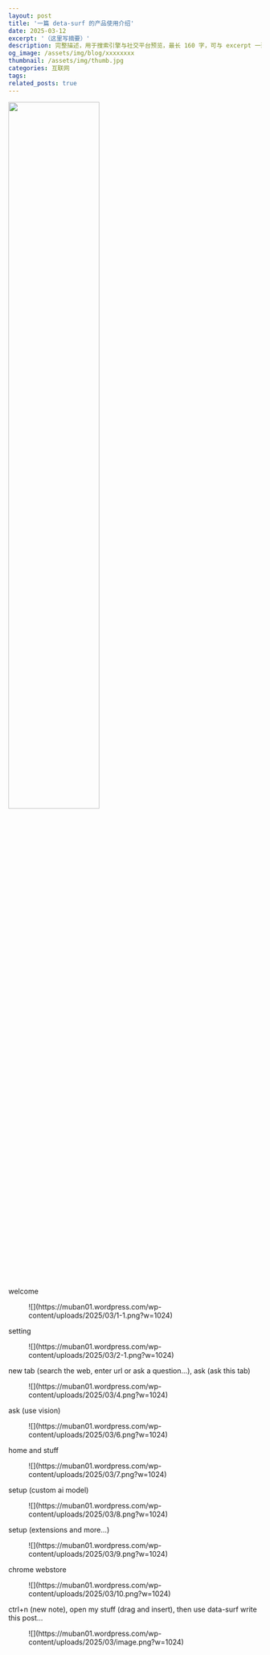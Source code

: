 ```yaml
---
layout: post
title: '一篇 deta-surf 的产品使用介绍'
date: 2025-03-12
excerpt: '（这里写摘要）'
description: 完整描述，用于搜索引擎与社交平台预览，最长 160 字，可与 excerpt 一致
og_image: /assets/img/blog/xxxxxxxx
thumbnail: /assets/img/thumb.jpg
categories: 互联网
tags: 
related_posts: true
---
```


<img src="{{ '/assets/img/blog/xxxxxxxx' | relative_url }}" style="width:60%;">

welcome

<figure class="wp-block-image size-large">![](https://muban01.wordpress.com/wp-content/uploads/2025/03/1-1.png?w=1024)</figure>setting

<figure class="wp-block-image size-large">![](https://muban01.wordpress.com/wp-content/uploads/2025/03/2-1.png?w=1024)</figure>new tab (search the web, enter url or ask a question...), ask (ask this tab)

<figure class="wp-block-image size-large">![](https://muban01.wordpress.com/wp-content/uploads/2025/03/4.png?w=1024)</figure>ask (use vision)

<figure class="wp-block-image size-large">![](https://muban01.wordpress.com/wp-content/uploads/2025/03/6.png?w=1024)</figure>home and stuff

<figure class="wp-block-image size-large">![](https://muban01.wordpress.com/wp-content/uploads/2025/03/7.png?w=1024)</figure>setup (custom ai model)

<figure class="wp-block-image size-large">![](https://muban01.wordpress.com/wp-content/uploads/2025/03/8.png?w=1024)</figure>setup (extensions and more...)

<figure class="wp-block-image size-large">![](https://muban01.wordpress.com/wp-content/uploads/2025/03/9.png?w=1024)</figure>chrome webstore

<figure class="wp-block-image size-large">![](https://muban01.wordpress.com/wp-content/uploads/2025/03/10.png?w=1024)</figure>ctrl+n (new note), open my stuff (drag and insert), then use data-surf write this post...

<figure class="wp-block-image size-large">![](https://muban01.wordpress.com/wp-content/uploads/2025/03/image.png?w=1024)</figure>